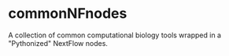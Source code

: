 # commonNFnodes
A collection of common computational biology tools wrapped in a "Pythonized" NextFlow nodes.
